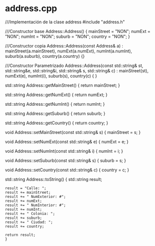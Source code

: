 # address.cpp
///Implementación de la clase address 
#include "address.h"

///Constructor base
Address::Address() {
    mainStreet = "NON";
    numExt = "NON";
    numInt = "NON";
    suburb = "NON";
    country = "NON";
}

///Constructor copia
Address::Address(const Address& a) : mainStreet(a.mainStreet), numExt(a.numExt), numInt(a.numInt), suburb(a.suburb), country(a.country) {}

///Constructor Parametrizado
Address::Address(const std::string& st, std::string&e, std::string&i, std::string& s, std::string& c) : mainStreet(st), numExt(e), numInt(i), suburb(s), country(c) { }

std::string Address::getMainStreet() {
    return mainStreet;
    }

std::string Address::getNumExt() {
    return numExt;
    }

std::string Address::getNumInt() {
    return numInt;
    }

std::string Address::getSuburb() {
    return suburb;
    }

std::string Address::getCountry() {
    return country;
    }

void Address::setMainStreet(const std::string& s) {
    mainStreet = s;
    }

void Address::setNumExt(const std::string& e) {
    numExt = e;
    }

void Address::setNumInt(const std::string& i) {
    numInt = i;
    }

void Address::setSuburb(const std::string& s) {
    suburb = s;
    }

void Address::setCountry(const std::string& c) {
    country = c;
    }

std::string Address::toString() {
    std::string result;

    result = "Calle: ";
    result += mainStreet;
    result += " NumExterior: #";
    result += numExt;
    result += " NumInterior: #";
    result += numInt;
    result += " Colonia: ";
    result += suburb;
    result += " Ciudad: ";
    result += country;

    return result;
    }
